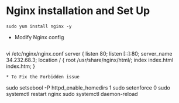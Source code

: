 # Nginx installation and Set Up
```
sudo yum install nginx -y
```
* Modify Nginx config
  ```
vi /etc/nginx/nginx.conf
server {
        listen       80;
        listen       [::]:80;
        server_name  34.232.68.3;
       location / {
        root         /usr/share/nginx/html/;
        index  index.html index.htm;
        }
```
* To Fix the Forbidden issue
```
sudo setsebool -P httpd_enable_homedirs 1
sudo setenforce 0
sudo systemctl restart nginx
sudo systemctl daemon-reload
```
